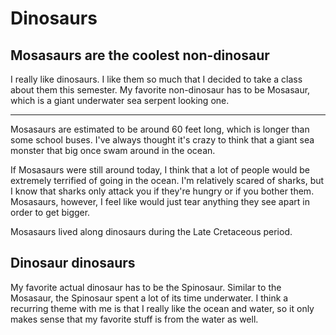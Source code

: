 # Dinosaurs
## Mosasaurs are the coolest non-dinosaur

I really like dinosaurs. I like them so much that I decided to take a class about them this semester. My favorite non-dinosaur has to be Mosasaur, which is a giant underwater sea serpent looking one. 

---

Mosasaurs are estimated to be around 60 feet long, which is longer than some school buses. I've always thought it's crazy to think that a giant sea monster that big once swam around in the ocean.

If Mosasaurs were still around today, I think that a lot of people would be extremely terrified of going in the ocean. I'm relatively scared of sharks, but I know that sharks only attack you if they're hungry or if you bother them. Mosasaurs, however, I feel like would just tear anything they see apart in order to get bigger. 

Mosasaurs lived along dinosaurs during the Late Cretaceous period.

## Dinosaur dinosaurs

My favorite actual dinosaur has to be the Spinosaur. Similar to the Mosasaur, the Spinosaur spent a lot of its time underwater. I think a recurring theme with me is that I really like the ocean and water, so it only makes sense that my favorite stuff is from the water as well. 
